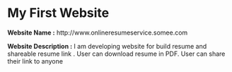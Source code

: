 <h1>My First Website</h1>
<p><b>Website Name :</b> http://www.onlineresumeservice.somee.com</p>
<p><b>Website Description :</b> I am developing website for build resume and shareable resume link . User can download resume in PDF. User can share their link to anyone</p>
